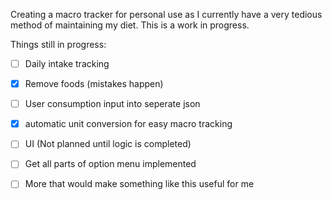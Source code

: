 Creating a macro tracker for personal use as I currently have a very tedious method of maintaining my diet.  This is a work in progress.

Things still in progress:

- [ ] Daily intake tracking
- [X] Remove foods (mistakes happen)
- [ ] User consumption input into seperate json
- [X] automatic unit conversion for easy macro tracking
- [ ] UI (Not planned until logic is completed)
- [ ] Get all parts of option menu implemented
- [ ] More that would make something like this useful for me

